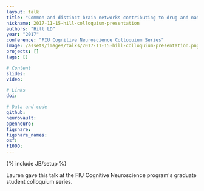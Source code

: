 ```yaml
---
layout: talk
title: "Common and distinct brain networks contributing to drug and natural cue-reactivity: A meta-analysis of functional MRI studies"
nickname: 2017-11-15-hill-colloquium-presentation
authors: "Hill LD"
year: "2017"
conference: "FIU Cognitive Neuroscience Colloquium Series"
image: /assets/images/talks/2017-11-15-hill-colloquium-presentation.png
projects: []
tags: []

# Content
slides:
video:

# Links
doi:

# Data and code
github:
neurovault:
openneuro:
figshare:
figshare_names:
osf:
f1000:
---
```

{% include JB/setup %}

Lauren gave this talk at the FIU Cognitive Neuroscience program's graduate student colloquium series.
